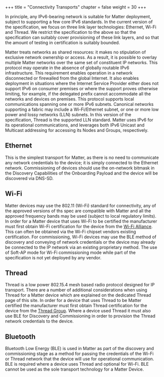 +++
title = "Connectivity Transports"
chapter = false
weight = 30
+++

In principle, any IPv6-bearing network is suitable for Matter deployment, subject to supporting a few core IPv6 standards. In the current version of the specification, we focus on three link layer technologies: Ethernet, Wi-Fi and Thread. We restrict the specification to the above so that the specification can suitably cover provisioning of these link layers, and so that the amount of testing in certifica­tion is suitably bounded.

Matter treats networks as shared resources: it makes no stipulation of exclusive network owner­ship or access. As a result, it is possible to overlay multiple Matter networks over the same set of constituent IP networks.
This protocol may operate in the absence of globally routable IPv6 infrastructure. This requirement enables operation in a network disconnected or firewalled from the global Internet. It also enables deployment in situations where the Internet Service Provider either does not support IPv6 on con­sumer premises or where the support proves otherwise limiting, for example, if the delegated pre­fix cannot accommodate all the networks and devices on premises.
This protocol supports local communications spanning one or more IPv6 subnets. Canonical net­works supporting a fabric may include a Wi-Fi/Ethernet subnet, or one or more low power and lossy networks (LLN) subnets. In this version of the specification, Thread is the supported LLN standard.
Matter uses IPv6 for its operational communications, and leverages both IPv6 Unicast and Multicast addressing for accessing its Nodes and Groups, respectively.


## Ethernet

This is the simplest transport for Matter, as there is no need to communicate any network credentials to the device; it is simply connected to the Ethernet network.
Commissioning of devices should use the on-network bitmask in the Discovery Capabilities of the Onboarding Payload and the device will be discovered via DNS-SD.

## Wi-Fi

Matter devices may use the 802.11 (Wi-Fi) standard for connectivity, any of the approved versions of ths spec are compatible with Matter and all the approved frequency bands may be used (subject to local regulatory limits).
In order for a Matter device that uses Wi-Fi to be certified the manufacturer must first obtain Wi-Fi certification for the device from the [Wi-Fi Alliance](https://www.wi-fi.org/certification).
This can often be obtained via the Wi-Fi chipset vendors existing certification.
For commissioning, Wi-Fi devices may use the BLE method of discovery and conveying of network credentials or the device may already be connected to the IP network via an existing proprietary method.
The use of Soft-AP mode for Wi-Fi commissioning mode while part of the specification is not yet deployed by any vendor.

## Thread

Thread is a low power 802.15.4 mesh based radio protocol designed for IP transport. There are a number of additional considerations when using Thread for a Matter device which are explained on the dedicated Thread page of this site.
In order for a device that uses Thread to be Matter certified the manufacturer must first obtain Thread certification for the device from the [Thread Group](https://www.threadgroup.org/What-is-Thread/Certification).
Where a device used Thread it must also use BLE for Discovery and Commissioning in order to provision the Thread network credentials to the device.

## Bluetooth

Bluetooth Low Energy (BLE) is used in Matter as part of the discovery and commissioning stage as a method for passing the credentials of the Wi-Fi or Thread network that the device will use for operational communication. BLE is required where a device uses Thread and optional for Wi-Fi.
BLE cannot be used as the sole transport technology for a Matter Device.
